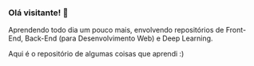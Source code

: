 ### Olá visitante! 👋

Aprendendo todo dia um pouco mais, envolvendo repositórios de Front-End, Back-End (para Desenvolvimento Web) e Deep Learning.

Aqui é o repositório de algumas coisas que aprendi :)
